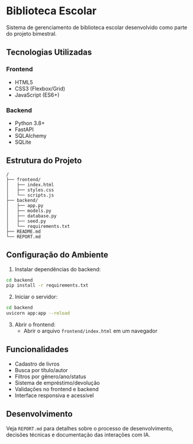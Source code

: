 # Biblioteca Escolar

Sistema de gerenciamento de biblioteca escolar desenvolvido como parte do projeto bimestral.

## Tecnologias Utilizadas

### Frontend
- HTML5
- CSS3 (Flexbox/Grid)
- JavaScript (ES6+)

### Backend
- Python 3.8+
- FastAPI
- SQLAlchemy
- SQLite

## Estrutura do Projeto

```
/
├── frontend/
│   ├── index.html
│   ├── styles.css
│   └── scripts.js
├── backend/
│   ├── app.py
│   ├── models.py
│   ├── database.py
│   ├── seed.py
│   └── requirements.txt
├── README.md
└── REPORT.md
```

## Configuração do Ambiente

1. Instalar dependências do backend:
```bash
cd backend
pip install -r requirements.txt
```

2. Iniciar o servidor:
```bash
cd backend
uvicorn app:app --reload
```

3. Abrir o frontend:
   - Abrir o arquivo `frontend/index.html` em um navegador

## Funcionalidades

- Cadastro de livros
- Busca por título/autor
- Filtros por gênero/ano/status
- Sistema de empréstimo/devolução
- Validações no frontend e backend
- Interface responsiva e acessível

## Desenvolvimento

Veja `REPORT.md` para detalhes sobre o processo de desenvolvimento, decisões técnicas e documentação das interações com IA.
